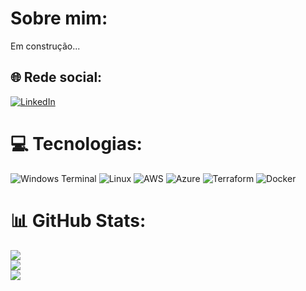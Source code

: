 # Sobre mim:
Em construção...
## 🌐 Rede social:
[![LinkedIn](https://img.shields.io/badge/LinkedIn-%230077B5.svg?logo=linkedin&logoColor=white)](https://www.linkedin.com/in/fritz-galdino-8a470424/)

# 💻 Tecnologias:
![Windows Terminal](https://img.shields.io/badge/Windows%20Terminal-%234D4D4D.svg?style=for-the-badge&logo=windows-terminal&logoColor=white) ![Linux](https://img.shields.io/badge/Linux-FCC624?style=for-the-badge&logo=linux&logoColor=black) ![AWS](https://img.shields.io/badge/AWS-%23FF9900.svg?style=for-the-badge&logo=amazon-aws&logoColor=white) ![Azure](https://img.shields.io/badge/azure-%230072C6.svg?style=for-the-badge&logo=microsoftazure&logoColor=white) ![Terraform](https://img.shields.io/badge/terraform-%235835CC.svg?style=for-the-badge&logo=terraform&logoColor=white) ![Docker](https://img.shields.io/badge/docker-%230db7ed.svg?style=for-the-badge&logo=docker&logoColor=white)

# 📊 GitHub Stats:
![](https://github-readme-stats.vercel.app/api?username=fritzgaldino&theme=dracula&hide_border=false&include_all_commits=true&count_private=true)<br/>
![](https://github-readme-streak-stats.herokuapp.com/?user=fritzgaldino&theme=dracula&hide_border=false)<br/>
![](https://github-readme-stats.vercel.app/api/top-langs/?username=fritzgaldino&theme=dracula&hide_border=false&include_all_commits=true&count_private=true&layout=compact)
